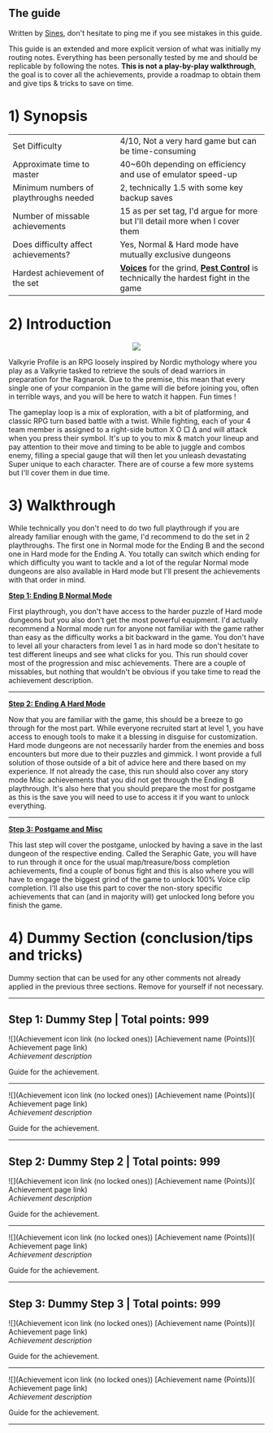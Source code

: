 ## The guide

Written by [Sines](https://retroachievements.org/user/Sines), don't hesitate to ping me if you see mistakes in this guide. 

This guide is an extended and more explicit version of what was initially my routing notes. Everything has been personally tested by me and should be replicable by following the notes. **This is not a play-by-play walkthrough**, the goal is to cover all the achievements, provide a roadmap to obtain them and give tips & tricks to save on time. 

# 1) Synopsis

|   |   |
|:--|:--|
|Set Difficulty| 4/10, Not a very hard game but can be time-consuming|
|Approximate time to master| 40~60h depending on efficiency and use of emulator speed-up|
|Minimum numbers of playthroughs needed| 2, technically 1.5 with some key backup saves|
|Number of missable achievements| 15 as per set tag, I'd argue for more but I'll detail more when I cover them|
|Does difficulty affect achievements?|Yes, Normal & Hard mode have mutually exclusive dungeons|
|Hardest achievement of the set| [**Voices**](https://retroachievements.org/achievement/108551) for the grind, [**Pest Control**](https://retroachievements.org/achievement/109422) is technically the hardest fight in the game|

# 2) Introduction

<p align="center">
  <img src="https://lparchive.org/Valkyrie-Profile-(by-ApplesandOranges)/Update%2057/1-IdxTp4b.png" />
</p>

Valkyrie Profile is an RPG loosely inspired by Nordic mythology where you play as a Valkyrie tasked to retrieve the souls of dead warriors in preparation for the Ragnarok. Due to the premise, this mean that every single one of your companion in the game will die before joining you, often in terrible ways, and you will be here to watch it happen. Fun times !

The gameplay loop is a mix of exploration, with a bit of platforming, and classic RPG turn based battle with a twist. While fighting, each of your 4 team member is assigned to a right-side button X O □ ∆ and will attack when you press their symbol. It's up to you to mix & match your lineup and pay attention to their move and timing to be able to juggle and combos enemy, filling a special gauge that will then let you unleash devastating Super unique to each character. There are of course a few more systems but I'll cover them in due time. 

# 3) Walkthrough

While technically you don't need to do two full playthrough if you are already familiar enough with the game, I'd recommend to do the set in 2 playthroughs. The first one in Normal mode for the Ending B and the second one in Hard mode for the Ending A. You totally can switch which ending for which difficulty you want to tackle and a lot of the regular Normal mode dungeons are also available in Hard mode but I'll present the achievements with that order in mind.

[**Step 1: Ending B Normal Mode**](#step-1-dummy-step--total-points-999)

First playthrough, you don't have access to the harder puzzle of Hard mode dungeons but you also don't get the most powerful equipment. I'd actually recommend a Normal mode run for anyone not familiar with the game rather than easy as the difficulty works a bit backward in the game. You don't have to level all your characters from level 1 as in hard mode so don't hesitate to test different lineups and see what clicks for you. This run should cover most of the progression and misc achievements. There are a couple of missables, but nothing that wouldn't be obvious if you take time to read the achievement description.
***

[**Step 2: Ending A Hard Mode**](#step-2-dummy-step-2--total-points-999)

Now that you are familiar with the game, this should be a breeze to go through for the most part. While everyone recruited start at level 1, you have access to enough tools to make it a blessing in disguise for customization. Hard mode dungeons are not necessarily harder from the enemies and boss encounters but more due to their puzzles and gimmick. I wont provide a full solution of those outside of a bit of advice here and there based on my experience. If not already the case, this run should also cover any story mode Misc achievements that you did not get through the Ending B playthrough. It's also here that you should prepare the most for postgame as this is the save you will need to use to access it if you want to unlock everything. 

***

[**Step 3: Postgame and Misc**](#step-3-dummy-step-3--total-points-999)

This last step will cover the postgame, unlocked by having a save in the last dungeon of the respective ending. Called the Seraphic Gate, you will have to run through it once for the usual map/treasure/boss completion achievements, find a couple of bonus fight and this is also where you will have to engage the biggest grind of the game to unlock 100% Voice clip completion. I'll also use this part to cover the non-story specific achievements that can (and in majority will) get unlocked long before you finish the game.

# 4) Dummy Section (conclusion/tips and tricks)

Dummy section that can be used for any other comments not already applied in the previous three sections. Remove for yourself if not necessary.

***

## Step 1: Dummy Step | **Total points: 999**

![](Achievement icon link (no locked ones)) [Achievement name (Points)]( Achievement page link)   
_Achievement description_

Guide for the achievement.

***

![](Achievement icon link (no locked ones)) [Achievement name (Points)]( Achievement page link)   
_Achievement description_

Guide for the achievement.

***

## Step 2: Dummy Step 2 | **Total points: 999**

![](Achievement icon link (no locked ones)) [Achievement name (Points)]( Achievement page link)   
_Achievement description_

Guide for the achievement.

***

![](Achievement icon link (no locked ones)) [Achievement name (Points)]( Achievement page link)   
_Achievement description_

Guide for the achievement.

***

## Step 3: Dummy Step 3 | **Total points: 999**

![](Achievement icon link (no locked ones)) [Achievement name (Points)]( Achievement page link)   
_Achievement description_

Guide for the achievement.

***

![](Achievement icon link (no locked ones)) [Achievement name (Points)]( Achievement page link)   
_Achievement description_

Guide for the achievement.

***